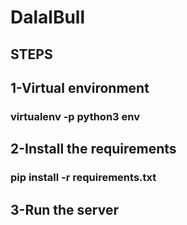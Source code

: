 # DalalBull

## STEPS

## 1-Virtual environment
### virtualenv -p python3 env

## 2-Install the requirements
### pip install -r requirements.txt

## 3-Run the server
